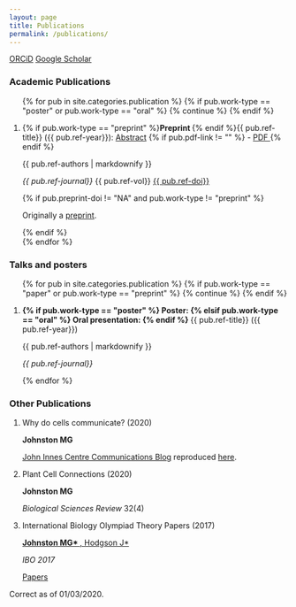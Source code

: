 ```yaml
---
layout: page
title: Publications
permalink: /publications/
---
```


[ORCiD](https://orcid.org/0000-0003-1141-6135) [Google Scholar](https://scholar.google.co.uk/citations?user=nliFYiAAAAAJ) 

### Academic Publications
<ol>
{% for pub in site.categories.publication %}
  {% if pub.work-type == "poster" or pub.work-type == "oral" %}
    {% continue %}
  {% endif %}
  <li>
    <p>{% if pub.work-type == "preprint" %}<strong>Preprint </strong>{% endif %}{{ pub.ref-title}} ({{ pub.ref-year}}): <a href="{{ site.baseurl }}{{ pub.url }}">Abstract</a> {% if pub.pdf-link != "" %} - <a href="{{ site.baseurl }}/{{ pub.pdf-link}}"> PDF </a> {% endif %} </p>
    <p>{{ pub.ref-authors | markdownify }}</p>
    <p><em>{{ pub.ref-journal}}</em> {{ pub.ref-vol}} <a href="https://doi.org/{{ pub.ref-doi}}">{{ pub.ref-doi}}</a></p>
    {% if pub.preprint-doi != "NA" and pub.work-type != "preprint" %}<p>Originally a <a href="https://doi.org/{{ pub.preprint-doi}}">preprint</a>.</p>{% endif %}
  </li>
{% endfor %}
</ol>

### Talks and posters
<ol>
{% for pub in site.categories.publication %}
  {% if pub.work-type == "paper" or pub.work-type == "preprint" %}
    {% continue %}
  {% endif %}
  <li>
    <p><strong>
      {% if pub.work-type == "poster" %}
        Poster: 
      {% elsif pub.work-type == "oral" %}
        Oral presentation: 
      {% endif %}
      </strong> {{ pub.ref-title}} ({{ pub.ref-year}})</p>
    <p>{{ pub.ref-authors | markdownify }}</p>
    <p><em>{{ pub.ref-journal}}</em></p>
  </li>
{% endfor %}
</ol>

### Other Publications
<ol>
  <li>
    <p> Why do cells communicate? (2020) </p>
    <p> <strong> Johnston MG </strong> </p>
    <p> <a href="#">John Innes Centre Communications Blog</a> reproduced <a href="{{ site.base-url}}/WhyDoCellsCommuicate/">here</a>.</p>
  </li>
  <li>
    <p> Plant Cell Connections (2020) </p>
    <p> <strong> Johnston MG </strong> </p>
    <p> <em> Biological Sciences Review </em> 32(4) </p>
  </li>
  <li>
    <p> International Biology Olympiad Theory Papers (2017) </p>
    <p> <a href="https://ibo2017.rsb.org.uk/organisation/committees.html"><strong> Johnston MG* </strong>, Hodgson J* </a></p>
    <p> <em> IBO 2017 </em></p>
    <p> <a href="https://www.ibo-info.org/en/info/papers.html">Papers</a> </p>
  </li>
</ol>


Correct as of 01/03/2020.
